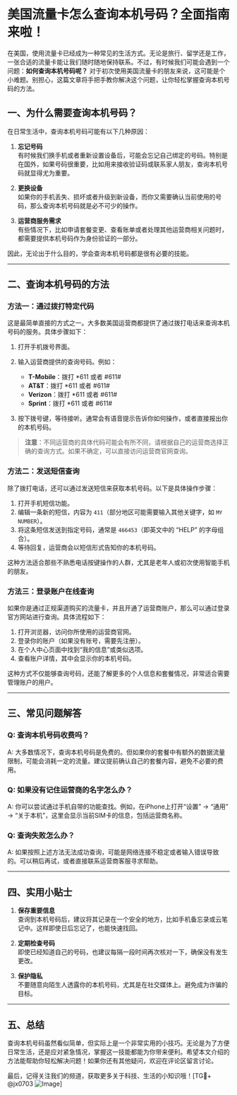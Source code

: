 # 美国流量卡怎么查询本机号码？全面指南来啦！

在美国，使用流量卡已经成为一种常见的生活方式。无论是旅行、留学还是工作，一张合适的流量卡能让我们随时随地保持联系。不过，有时候我们可能会遇到一个问题：**如何查询本机号码呢？** 对于初次使用美国流量卡的朋友来说，这可能是个小难题。别担心，这篇文章将手把手教你解决这个问题，让你轻松掌握查询本机号码的方法。

## 一、为什么需要查询本机号码？

在日常生活中，查询本机号码可能有以下几种原因：

1. **忘记号码**  
   有时候我们换手机或者重新设置设备后，可能会忘记自己绑定的号码。特别是在国外，如果号码很重要，比如用来接收验证码或联系家人朋友，查询本机号码就显得尤为重要。

2. **更换设备**  
   如果你的手机丢失、损坏或者升级到新设备，而你又需要确认当前使用的号码，那么查询本机号码就是必不可少的操作。

3. **运营商服务需求**  
   有些情况下，比如申请套餐变更、查看账单或者处理其他运营商相关问题时，都需要提供本机号码作为身份验证的一部分。

因此，无论出于什么目的，学会查询本机号码都是很有必要的技能。

---

## 二、查询本机号码的方法

### 方法一：通过拨打特定代码
这是最简单直接的方式之一。大多数美国运营商都提供了通过拨打电话来查询本机号码的服务。具体步骤如下：

1. 打开手机拨号界面。
2. 输入运营商提供的查询号码。例如：
   - **T-Mobile**：拨打 *611 或者 #611#
   - **AT&T**：拨打 *611 或者 #611#
   - **Verizon**：拨打 *611 或者 #611#
   - **Sprint**：拨打 *611 或者 #611#

3. 按下拨号键，等待接听。通常会有语音提示告诉你如何操作，或者直接报出你的本机号码。

> **注意**：不同运营商的具体代码可能会有所不同，请根据自己的运营商选择正确的查询方式。如果不确定，可以直接访问运营商官网查询。

### 方法二：发送短信查询
除了拨打电话，还可以通过发送短信来获取本机号码。以下是具体操作步骤：

1. 打开手机短信功能。
2. 编辑一条新的短信，内容为 `411`（部分地区可能需要输入其他关键字，如 `MY NUMBER`）。
3. 将这条短信发送到指定号码，通常是 `466453`（即英文中的 “HELP” 的字母组合）。
4. 等待回复，运营商会以短信形式告知你的本机号码。

这种方法适合那些不熟悉电话按键操作的人群，尤其是老年人或初次使用智能手机的朋友。

### 方法三：登录账户在线查询
如果你是通过正规渠道购买的流量卡，并且开通了运营商账户，那么可以通过登录官方网站进行查询。具体流程如下：

1. 打开浏览器，访问你所使用的运营商官网。
2. 登录你的账户（如果没有账号，需要先注册）。
3. 在个人中心页面中找到“我的信息”或类似选项。
4. 查看账户详情，其中会显示你的本机号码。

这种方式不仅能够查询号码，还能了解更多的个人信息和套餐情况，非常适合需要管理账户的用户。

---

## 三、常见问题解答

### Q: 查询本机号码收费吗？
A: 大多数情况下，查询本机号码是免费的。但如果你的套餐中有额外的数据流量限制，可能会消耗一定的流量。建议提前确认自己的套餐内容，避免不必要的费用。

### Q: 如果没有记住运营商的名字怎么办？
A: 你可以尝试通过手机自带的功能查找。例如，在iPhone上打开“设置” -> “通用” -> “关于本机”，这里会显示当前SIM卡的信息，包括运营商名称。

### Q: 查询失败怎么办？
A: 如果按照上述方法无法成功查询，可能是网络连接不稳定或者输入错误导致的。可以稍后再试，或者直接联系运营商客服寻求帮助。

---

## 四、实用小贴士

1. **保存重要信息**  
   查询到本机号码后，建议将其记录在一个安全的地方，比如手机备忘录或云笔记中。这样即使日后忘记了，也能快速找回。

2. **定期检查号码**  
   即使已经知道自己的号码，也建议每隔一段时间再次核对一下，确保没有发生更改。

3. **保护隐私**  
   不要随意向陌生人透露你的本机号码，尤其是在社交媒体上。避免成为诈骗的目标。

---

## 五、总结

查询本机号码虽然看似简单，但实际上是一个非常实用的小技巧。无论是为了方便日常生活，还是应对紧急情况，掌握这一技能都能为你带来便利。希望本文介绍的方法能帮助你轻松解决问题！如果你还有其他疑问，欢迎在评论区留言讨论。

最后，记得关注我们的频道，获取更多关于科技、生活的小知识哦！[TG💪+ @jx0703 ![Image](https://github.com/user-attachments/assets/dbca1d08-cadb-493c-b0ec-ad6f7a83f270)]
